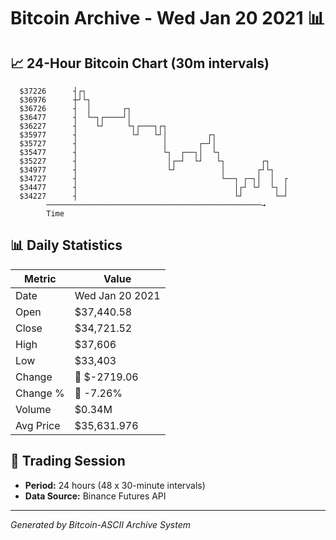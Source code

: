 # Bitcoin Archive - Wed Jan 20 2021 📊

## 📈 24-Hour Bitcoin Chart (30m intervals)

```
  $37226      ┤┌┐                                              
  $36976      ┼┘└┐                                             
  $36726      ┤  │       ┌┐                                    
  $36477      ┤  └─┐┌────┘│                                    
  $36227      ┤    └┘     └┐┌───┐┌┐                            
  $35977      ┤            └┘   └┘│         ┌┐                 
  $35727      ┤                   │       ┌─┘│                 
  $35477      ┤                   └┐  ┌──┐│  └┐                
  $35227      ┤                    │┌─┘  └┘   └┐        ┌┐     
  $34977      ┤                    └┘          │       ┌┘└┐    
  $34727      ┤                                └──┐ ┌─┐│  │  ┌ 
  $34477      ┤                                   │┌┘ └┘  └┐ │ 
  $34227      ┤                                   └┘       └─┘ 
        ────────────────────────────────────────────────→
        Time
```

## 📊 Daily Statistics

| Metric | Value |
|--------|-------|
| Date | Wed Jan 20 2021 |
| Open | $37,440.58 |
| Close | $34,721.52 |
| High | $37,606 |
| Low | $33,403 |
| Change | 🔴 $-2719.06 |
| Change % | 🔴 -7.26% |
| Volume | $0.34M |
| Avg Price | $35,631.976 |

## 📅 Trading Session

- **Period:** 24 hours (48 x 30-minute intervals)
- **Data Source:** Binance Futures API

---
*Generated by Bitcoin-ASCII Archive System*
